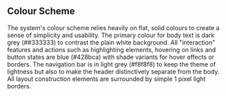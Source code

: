 ## Colour Scheme

The system's colour scheme relies heavily on flat, solid colours to create a sense of simplicity and usability. The primary colour for body text is dark grey (##333333) to contrast the plain white background. All "interaction" features and actions such as highlighting elements, hovering on links and button states are blue (#428bca) with shade variants for hover effects or borders. The navigation bar is in light grey (#f8f8f8) to keep the theme of lightness but also to make the header distinctively separate from the body. All layout construction elements are surrounded by simple 1 pixel light borders.
